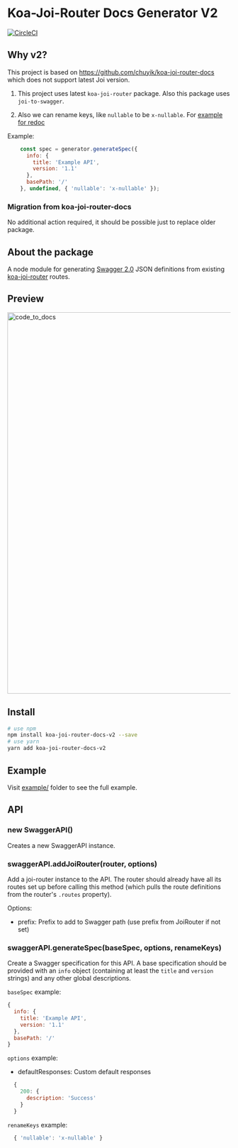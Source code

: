 # Koa-Joi-Router Docs Generator V2

[![CircleCI](https://dl.circleci.com/status-badge/img/gh/Igor-lkm/koa-joi-router-docs-v2/tree/master.svg?style=svg)](https://dl.circleci.com/status-badge/redirect/gh/Igor-lkm/koa-joi-router-docs-v2/tree/master)

## Why v2?

This project is based on https://github.com/chuyik/koa-joi-router-docs which does not support latest Joi version.

1) This project uses latest `koa-joi-router` package. Also this package uses `joi-to-swagger`.

2) Also we can rename keys, like `nullable` to be `x-nullable`. For [example for redoc](https://redocly.com/docs/api-reference-docs/specification-extensions/x-nullable/#usage)

Example:

```js
    const spec = generator.generateSpec({
      info: {
        title: 'Example API',
        version: '1.1'
      },
      basePath: '/'
    }, undefined, { 'nullable': 'x-nullable' });
```

### Migration from koa-joi-router-docs

No additional action required, it should be possible just to replace older package.

## About the package

A node module for generating [Swagger 2.0](http://swagger.io/) JSON
definitions from existing [koa-joi-router](https://github.com/koajs/joi-router)
routes.

## Preview
<img width="860" alt="code_to_docs" src="http://storage.360buyimg.com/mtd/home/intro-2x_m1495439865552.png">

## Install
```bash
# use npm
npm install koa-joi-router-docs-v2 --save
# use yarn
yarn add koa-joi-router-docs-v2
```

## Example
Visit [example/](./example) folder to see the full example.

## API

### new SwaggerAPI()

Creates a new SwaggerAPI instance.

### swaggerAPI.addJoiRouter(router, options)

Add a joi-router instance to the API. The router should already have all its
routes set up before calling this method (which pulls the route definitions
from the router's `.routes` property).

Options:
- prefix: Prefix to add to Swagger path (use prefix from JoiRouter if not set)

### swaggerAPI.generateSpec(baseSpec, options, renameKeys)

Create a Swagger specification for this API. A base specification should be
provided with an `info` object (containing at least the `title` and `version`
strings) and any other global descriptions.

`baseSpec` example:
```js
{
  info: {
    title: 'Example API',
    version: '1.1'
  },
  basePath: '/'
}
```

`options` example:
- defaultResponses: Custom default responses
```js
  {
    200: {
      description: 'Success'
    }
  }
```

`renameKeys` example:
```js
  { 'nullable': 'x-nullable' }
```